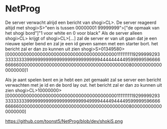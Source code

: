 # NetProg
De server verwacht alrijd een bericht van shogi>CL>.
De server reageerd altijd met shogi>S>"een is tussen 00000001 99999999">["de opmaak van het shogi bord"]"1 voor white en 0 voor black"
Als de server alleen shogi>CL> krijgt of shogi>CL>[...] zal de server er van uit gaan dat je een nieuwe speler bend en zal je een id geven samen met een starter bort.
het bericht zal er dan zo kunnen uit zien 
shogi>S>01349580>[000000000000000000000000000000000000000011111111192999992933333333399999999999999999999999999944444444495999995966666666600000000000000000000000000000000000000008000000000000000000]1

Als je aant spelen bent en je hebt een zet gemaakt zal se server een bericht verwachten met je id en de bord lay out.
het bericht zal er dan zo kunnen uit zien 
shogi>CL>10000000>[000000000000000000000000000000000000000011111111192999992933333333399999999999999999999994999944449444495999995966666666600000000000000000000000000000000000000008000000000000000000] 

https://github.com/toonst5/NetProg/blob/dev/shokiS.png
